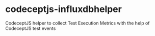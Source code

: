 # codeceptjs-influxdbhelper
CodeceptJS helper to collect Test Execution Metrics with the help of CodeceptJS test events 
